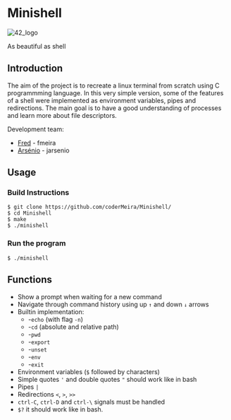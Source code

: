 # Minishell
![42_logo](https://user-images.githubusercontent.com/76601093/194141661-6372bc11-7d3a-4cae-ab18-4ed732cddc9a.jpg)

As beautiful as shell

## Introduction

The aim of the project is to recreate a linux terminal from scratch using C programmming language.
In this very simple version, some of the features of a shell were implemented as environment variables, pipes and redirections.
The main goal is to have a good understanding of processes and learn more about file descriptors.

Development team:
  - [Fred](https://github.com/coderMeira/Minishell/commits?author=co) - fmeira       
  - [Arsénio](https://github.com/RealMadnessWorld) - jarsenio
## Usage
### Build Instructions

	$ git clone https://github.com/coderMeira/Minishell/
	$ cd Minishell
	$ make
	$ ./minishell

### Run the program

	$ ./minishell

## Functions

- Show a prompt when waiting for a new command
- Navigate through command history using up ```↑``` and down ```↓``` arrows
- Builtin implementation:
	- -```echo``` (with flag ```-n```)
	- -```cd``` (absolute and relative path)
	- -```pwd```
	- -```export```
	- -```unset```
	- -```env```
	- -```exit```
- Environment variables (```$``` followed by characters)
- Simple quotes ```'``` and double quotes ```"``` should work like in bash
- Pipes ```|```
- Redirections ```<```, ```>```, ```>>```
- ```ctrl-C```, ```ctrl-D``` and ```ctrl-\``` signals must be handled
- ```$?``` it should work like in bash.
